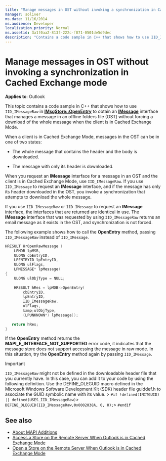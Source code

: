 ```yaml
---
title: "Manage messages in OST without invoking a synchronization in Cached Exchange mode"
manager: soliver
ms.date: 11/16/2014
ms.audience: Developer
localization_priority: Normal
ms.assetid: 3a1f0aa2-813f-222c-f871-0501de5d9dec
description: "Contains a code sample in C++ that shows how to use IID_IMessageRaw in IMsgStore::OpenEntry to obtain an IMessage interface that manages a message in an offline folders file (OST) without forcing a download of the whole message when the client is in Cached Exchange Mode."
---
```


# Manage messages in OST without invoking a synchronization in Cached Exchange mode

**Applies to**: Outlook 
  
This topic contains a code sample in C++ that shows how to use `IID_IMessageRaw` in **[IMsgStore::OpenEntry](imsgstore-openentry.md)** to obtain an **[IMessage](imessageimapiprop.md)** interface that manages a message in an offline folders file (OST) without forcing a download of the whole message when the client is in Cached Exchange Mode. 
  
When a client is in Cached Exchange Mode, messages in the OST can be in one of two states:
  
- The whole message that contains the header and the body is downloaded.
    
- The message with only its header is downloaded.
    
When you request an **IMessage** interface for a message in an OST and the client is in Cached Exchange Mode, use  `IID_IMessageRaw`. If you use  `IID_IMessage` to request an **IMessage** interface, and if the message has only its header downloaded in the OST, you invoke a synchronization that attempts to download the whole message. 
  
If you use  `IID_IMessageRaw` or  `IID_IMessage` to request an **IMessage** interface, the interfaces that are returned are identical in use. The **IMessage** interface that was requested by using  `IID_IMessageRaw` returns an email message as it exists in the OST, and synchronization is not forced. 
  
The following example shows how to call the **OpenEntry** method, passing  `IID_IMessageRaw` instead of  `IID_IMessage`.
  
```cpp
HRESULT HrOpenRawMessage ( 
    LPMDB lpMSB,  
    ULONG cbEntryID,  
    LPENTRYID lpEntryID,  
    ULONG ulFlags,  
    LPMESSAGE* lpMessage) 
{ 
    ULONG ulObjType = NULL; 
 
    HRESULT hRes = lpMDB->OpenEntry( 
        cbEntryID, 
        lpEntryID, 
        IID_IMessageRaw, 
        ulFlags, 
        &amp;ulObjType, 
        (LPUNKNOWN*) lpMessage)); 
 
   return hRes; 
} 

```

If the **OpenEntry** method returns the **MAPI_E_INTERFACE_NOT_SUPPORTED** error code, it indicates that the message store does not support accessing the message in raw mode. In this situation, try the **OpenEntry** method again by passing  `IID_IMessage`.

> [!IMPORTANT]
>  `IID_IMessageRaw` might not be defined in the downloadable header file that you currently have. In this case, you can add it to your code by using the following definition. Use the DEFINE_OLEGUID macro defined in the Microsoft Windows Software Development Kit (SDK) header file guiddef.h to associate the GUID symbolic name with its value. >  `#if !defined(INITGUID) || defined(USES_IID_IMessageRaw)`>  `DEFINE_OLEGUID(IID_IMessageRaw,0x0002038A, 0, 0);`>  `#endif`
  
## See also

- [About MAPI Additions](about-mapi-additions.md) 
- [Access a Store on the Remote Server When Outlook is in Cached Exchange Mode](how-to-access-a-store-on-remote-server-when-outlook-is-in-cached-exchange-mode.md)
- [Open a Store on the Remote Server When Outlook is in Cached Exchange Mode](how-to-open-a-store-on-the-remote-server-when-outlook-is-in-cached-exchange-mode.md)

